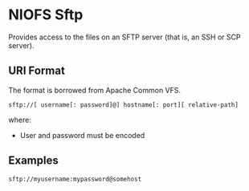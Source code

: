 # NIOFS Sftp


Provides access to the files on an SFTP server (that is, an SSH or SCP server).

## URI Format
The format is borrowed from Apache Common VFS.

    sftp://[ username[: password]@] hostname[: port][ relative-path]

where:

  * User and password must be encoded
  
## Examples

    sftp://myusername:mypassword@somehost

